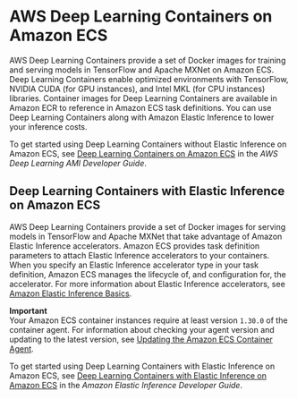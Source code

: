 # AWS Deep Learning Containers on Amazon ECS<a name="deep-learning-containers"></a>

AWS Deep Learning Containers provide a set of Docker images for training and serving models in TensorFlow and Apache MXNet on Amazon ECS\. Deep Learning Containers enable optimized environments with TensorFlow, NVIDIA CUDA \(for GPU instances\), and Intel MKL \(for CPU instances\) libraries\. Container images for Deep Learning Containers are available in Amazon ECR to reference in Amazon ECS task definitions\. You can use Deep Learning Containers along with Amazon Elastic Inference to lower your inference costs\.

To get started using Deep Learning Containers without Elastic Inference on Amazon ECS, see [Deep Learning Containers on Amazon ECS](https://docs.aws.amazon.com/dlami/latest/devguide/deep-learning-containers-ecs.html) in the *AWS Deep Learning AMI Developer Guide*\.

## Deep Learning Containers with Elastic Inference on Amazon ECS<a name="dlc-elastic-inference"></a>

AWS Deep Learning Containers provide a set of Docker images for serving models in TensorFlow and Apache MXNet that take advantage of Amazon Elastic Inference accelerators\. Amazon ECS provides task definition parameters to attach Elastic Inference accelerators to your containers\. When you specify an Elastic Inference accelerator type in your task definition, Amazon ECS manages the lifecycle of, and configuration for, the accelerator\. For more information about Elastic Inference accelerators, see [Amazon Elastic Inference Basics](https://docs.aws.amazon.com/elastic-inference/latest/developerguide/basics.html)\.

**Important**  
Your Amazon ECS container instances require at least version `1.30.0` of the container agent\. For information about checking your agent version and updating to the latest version, see [Updating the Amazon ECS Container Agent](ecs-agent-update.md)\.

To get started using Deep Learning Containers with Elastic Inference on Amazon ECS, see [Deep Learning Containers with Elastic Inference on Amazon ECS](https://docs.aws.amazon.com/elastic-inference/latest/developerguide/ei-dlc-ecs.html) in the *Amazon Elastic Inference Developer Guide*\.